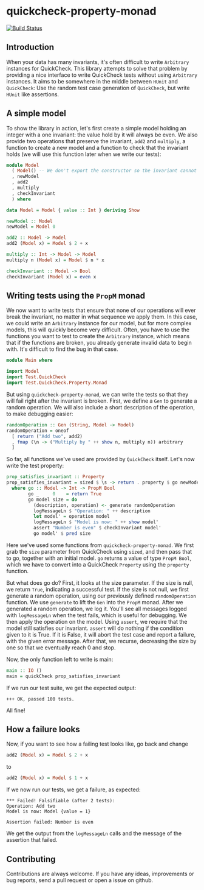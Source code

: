 # quickcheck-property-monad

[![Build Status](https://secure.travis-ci.org/bennofs/quickcheck-property-monad.png?branch=master)](http://travis-ci.org/bennofs/quickcheck-property-monad)

## Introduction

When your data has many invariants, it's often difficult to write `Arbitrary` instances for QuickCheck. This library attempts to solve that
problem by providing a nice interface to write QuickCheck tests without using `Arbitrary` instances. It aims to be somewhere in the middle between
`HUnit` and `QuickCheck`: Use the random test case generation of `QuickCheck`, but write `HUnit` like assertions.

## A simple model

To show the library in action, let's first create a simple model holding an integer with a one invariant: the value hold by it will always be even.
We also provide two operations that preserve the invariant, `add2` and `multiply`, a function to create a new model and a function to check that the
invariant holds (we will use this function later when we write our tests):

```haskell
module Model
  ( Model() -- We don't export the constructor so the invariant cannot be broken.
  , newModel
  , add2
  , multiply
  , checkInvariant
  ) where

data Model = Model { value :: Int } deriving Show

newModel :: Model
newModel = Model 0

add2 :: Model -> Model
add2 (Model x) = Model $ 2 + x

multiply :: Int -> Model -> Model
multiply n (Model x) = Model $ n * x

checkInvariant :: Model -> Bool
checkInvariant (Model x) = even x
```

## Writing tests using the `PropM` monad

We now want to write tests that ensure that none of our operations will ever break the invariant, no matter in what sequence we apply them. In this case, we could
write an `Arbitrary` instance for our model, but for more complex models, this will quickly become very difficult. Often, you have to use the functions you want to test
to create the `Arbitrary` instance, which means that if the functions are broken, you already generate invalid data to begin with. It's difficult to find the bug in that case.

```haskell
module Main where

import Model
import Test.QuickCheck
import Test.QuickCheck.Property.Monad
```

But using `quickcheck-property-monad`, we can write the tests so that they will fail right after the invariant is broken. First, we define a `Gen` to generate a random
operation. We will also include a short description of the operation, to make debugging easier:

```haskell
randomOperation :: Gen (String, Model -> Model)
randomOperation = oneof
  [ return ("Add two", add2)
  , fmap (\n -> ("Multiply by " ++ show n, multiply n)) arbitrary
  ]
```

So far, all functions we've used are provided by `QuickCheck` itself. Let's now write the test property:

```haskell
prop_satisfies_invariant :: Property
prop_satisfies_invariant = sized $ \s -> return . property $ go newModel s
  where go :: Model -> Int -> PropM Bool
        go _     0    = return True
        go model size = do
          (description, operation) <- generate randomOperation
          logMessageLn $ "Operation: " ++ description
          let model' = operation model
          logMessageLn $ "Model is now: " ++ show model'
          assert "Number is even" $ checkInvariant model'
          go model' $ pred size
```

Here we've used some functions from `quickcheck-property-monad`. We first grab the `size` parameter from QuickCheck using `sized`, and then
pass that to go, together with an initial model. `go` returns a value of type `PropM Bool`, which we have to convert into a QuickCheck `Property`
using the `property` function.

But what does go do? First, it looks at the size parameter. If the size is null, we return `True`, indicating a successful test. If the size is not
null, we first generate a random operation, using our previously defined `randomOperation` function. We use `generate` to lift the `Gen` into the `PropM`
monad. After we generated a random operation, we log it. You'll see all messages logged with `logMessageLn` when the test fails, which is useful for
debugging. We then apply the operation on the model. Using `assert`, we require that the model still satisfies our invariant. `assert` will do nothing
if the condition given to it is True. If it is False, it will abort the test case and report a failure, with the given error message. After that, we recurse,
decreasing the size by one so that we eventually reach 0 and stop.

Now, the only function left to write is main:

```haskell
main :: IO ()
main = quickCheck prop_satisfies_invariant
```

If we run our test suite, we get the expected output:

```
+++ OK, passed 100 tests.
```

All fine!

## How a failure looks

Now, if you want to see how a failing test looks like, go back and change

```haskell
add2 (Model x) = Model $ 2 + x
```

to

```haskell
add2 (Model x) = Model $ 1 + x
```

If we now run our tests, we get a failure, as expected:

    *** Failed! Falsifiable (after 2 tests): 
    Operation: Add two
    Model is now: Model {value = 1}

    Assertion failed: Number is even

We get the output from the `logMessageLn` calls and the message of the assertion that failed.

## Contributing

Contributions are always welcome. If you have any ideas, improvements or bug reports,
send a pull request or open a issue on github.

